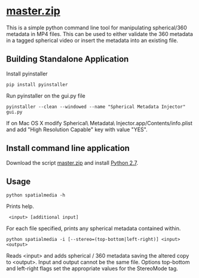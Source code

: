 # <a href="https://github.com/google/spatial-media/archive/master.zip" download>master.zip</a>
This is a simple python command line tool for manipulating spherical/360 metadata in MP4 files. This can be used to either validate the 360 metadata in a tagged spherical video or insert the metadata into an existing file.

## Building Standalone Application
Install pyinstaller

    pip install pyinstaller

Run pyinstaller on the gui.py file

    pyinstaller --clean --windowed --name "Spherical Metadata Injector" gui.py

If on Mac OS X modify Spherical\ Metadata\ Injector.app/Contents/info.plist and
add "High Resolution Capable" key with value "YES".

## Install command line application
Download the script <a href="https://github.com/google/spatial-media/archive/master.zip" download>master.zip</a> and install <a href="https://www.python.org/download/releases/2.7.7/">Python 2.7</a>.


## Usage
    python spatialmedia -h
Prints help.


     <input> [additional input]
For each file specified, prints any spherical metadata contained within.


    python spatialmedia -i [--stereo=(top-bottom|left-right)] <input> <output>
Reads &lt;input&gt; and adds spherical / 360 metadata saving the altered copy to &lt;output&gt;. Input and output cannot be the same file. Options top-bottom and left-right flags set the appropriate values for the StereoMode tag.

